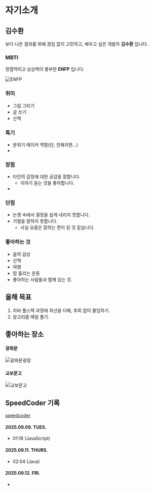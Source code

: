 # 자기소개

## 김수환
보다 나은 결과를 위해 끊임 없이 고민하고, 배우고 싶은 개발자 **김수환** 입니다.

### MBTI
정열적이고 상상력이 풍부한 **ENFP** 입니다.

![ENFP](https://blog.kakaocdn.net/dna/cTLcJq/btr7OOEZUiz/AAAAAAAAAAAAAAAAAAAAAL94jS-zMHO21veX5jgiHyu2pCSrpNHJK7WLOcYM5Lf0/img.png?credential=yqXZFxpELC7KVnFOS48ylbz2pIh7yKj8&expires=1759244399&allow_ip=&allow_referer=&signature=WtawvRQ1IACNGZm7n8WFGsa6s40%3D)

### 취미
- 그림 그리기
- 글 쓰기
- 산책

### 특기
- 분위기 메이커 역할(단, 친해지면...)
- 

### 장점
- 타인의 감정에 대한 공감을 잘합니다.
  - 이야기 듣는 것을 좋아합니다.
- 

### 단점
- 논쟁 속에서 결정을 쉽게 내리지 못합니다.
- 거절을 잘하지 못합니다.
  - 사실 요즘은 잘하는 편이 된 것 같습니다.

### 좋아하는 것
- 음악 감상
- 산책
- 여행
- 땀 흘리는 운동
- 좋아하는 사람들과 함께 있는 것.

## 올해 목표
1. 자바 풀스택 과정에 최선을 다해, 후회 없이 몰입하기.
2. 알고리즘 매일 풀기.

## 좋아하는 장소
#### 광화문

![광화문광장](https://cdn.newsin.co.kr/news/photo/202402/118572_119352_2934.jpeg)

#### 교보문고

![교보문고](https://ojsfile.ohmynews.com/STD_IMG_FILE/2017/0405/IE002138119_STD.jpg)

## SpeedCoder 기록
[speedcoder](https://www.speedcoder.net/)
#### 2025.09.09. TUES.
- 01:18 (JavaScript)

#### 2025.09.11. THURS.
- 02:04 (Java)

#### 2025.09.12. FRI.
- 
